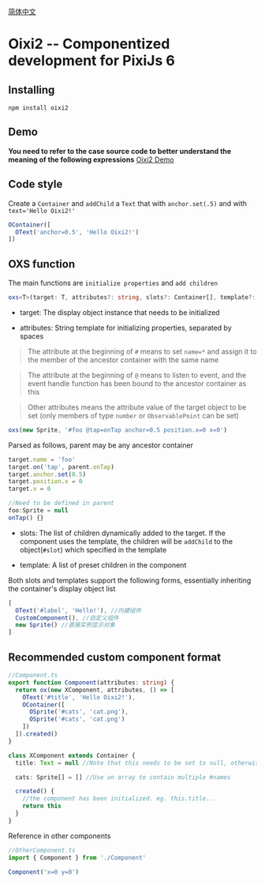 [简体中文](https://github.com/WLDragon/oixi2/blob/main/README_cn.md)

# Oixi2 -- Componentized development for PixiJs 6

## Installing

```
npm install oixi2
```
## Demo

**You need to refer to the case source code to better understand the meaning of the following expressions** [Oixi2 Demo](https://github.com/WLDragon/oixi2_demo)

## Code style

Create a `Container` and `addChild` a `Text` that with `anchor.set(.5)` and  with `text='Hello Oixi2!'`

``` ts
OContainer([
  OText('anchor=0.5', 'Hello Oixi2!')
])
```

## OXS function

The main functions are `initialize properties` and `add children`

``` ts
oxs<T>(target: T, attributes?: string, slots?: Container[], template?: () => Container[]): T
```

- target: The display object instance that needs to be initialized

- attributes: String template for initializing properties, separated by spaces

> The attribute at the beginning of `#` means to set `name=*` and assign it to the member of the ancestor container with the same name

> The attribute at the beginning of `@` means to listen to event, and the event handle function has been bound to the ancestor container as this

> Other attributes means the attribute value of the target object to be set (only members of type `number` or `ObservablePoint` can be set)

``` ts
oxs(new Sprite, '#foo @tap=onTap anchor=0.5 position.x=0 x=0')
```

Parsed as follows, parent may be any ancestor container

``` ts
target.name = 'foo'
target.on('tap', parent.onTap)
target.anchor.set(0.5)
target.position.x = 0
target.x = 0

//Need to be defined in parent
foo:Sprite = null
onTap() {}
```

- slots: The list of children dynamically added to the target. If the component uses the template, the children will be `addChild` to the object(`#slot`) which specified in the template

- template: A list of preset children in the component

Both slots and templates support the following forms, essentially inheriting the container's display object list

``` ts
[
  OText('#label', 'Hello!'), //内建组件
  CustomComponent(), //自定义组件
  new Sprite() //直接实例显示对象
]
```

## Recommended custom component format

``` ts
//Component.ts
export function Component(attributes: string) {
  return ox(new XComponent, attributes, () => [
    OText('#title', 'Hello Oixi2!'),
    OContainer([
      OSprite('#cats', 'cat.png'),
      OSprite('#cats', 'cat.png')
    ])
  ]).created()
}

class XComponent extends Container {
  title: Text = null //Note that this needs to be set to null, otherwise the title attribute cannot be found during initialization

  cats: Sprite[] = [] //Use an array to contain multiple #names

  created() {
    //the component has been initialized. eg. this.title...
    return this
  }
}
```

Reference in other components

``` ts
//OtherComponent.ts
import { Component } from './Component'

Component('x=0 y=0')
```
